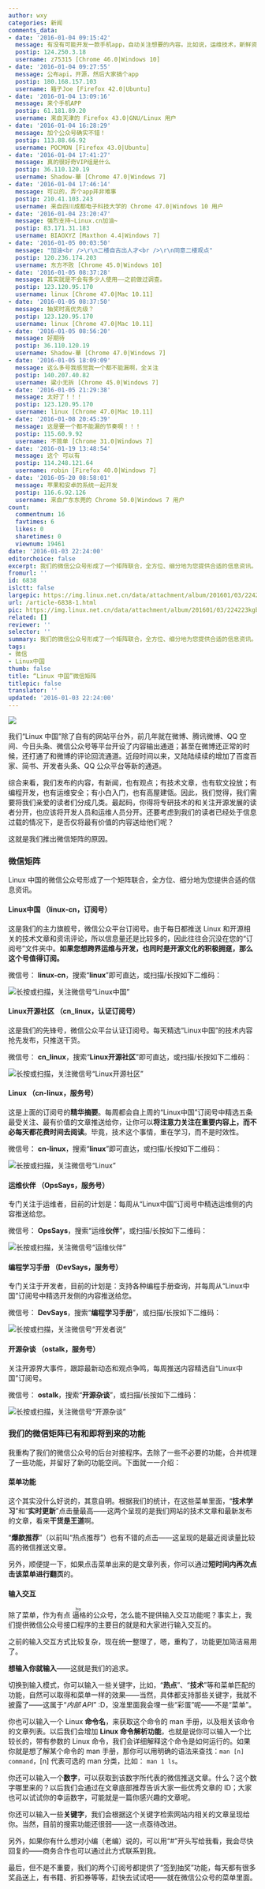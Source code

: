 ```yaml
---
author: wxy
categories: 新闻
comments_data:
- date: '2016-01-04 09:15:42'
  message: 有没有可能开发一款手机app，自动关注想要的内容。比如说，运维技术，新鲜资讯，桌面管理，个性定制，开发者，最后再来个论坛。
  postip: 124.250.3.18
  username: z75315 [Chrome 46.0|Windows 10]
- date: '2016-01-04 09:27:55'
  message: 公布api，开源，然后大家搞个app
  postip: 180.168.157.103
  username: 箱子Joe [Firefox 42.0|Ubuntu]
- date: '2016-01-04 13:09:16'
  message: 来个手机APP
  postip: 61.181.89.20
  username: 来自天津的 Firefox 43.0|GNU/Linux 用户
- date: '2016-01-04 16:28:29'
  message: 加个公众号确实不错！
  postip: 113.88.66.92
  username: POCMON [Firefox 43.0|Ubuntu]
- date: '2016-01-04 17:41:27'
  message: 真的很好奇VIP组是什么
  postip: 36.110.120.19
  username: Shadow-華 [Chrome 47.0|Windows 7]
- date: '2016-01-04 17:46:14'
  message: 可以的，弄个app并非难事
  postip: 210.41.103.243
  username: 来自四川成都电子科技大学的 Chrome 47.0|Windows 10 用户
- date: '2016-01-04 23:20:47'
  message: 强烈支持~Linux.cn加油~
  postip: 83.171.31.183
  username: BIAOXYZ [Maxthon 4.4|Windows 7]
- date: '2016-01-05 00:03:50'
  message: "加油<br />\r\n二楼自古出人才<br />\r\n同意二楼观点"
  postip: 120.236.174.203
  username: 东方不败 [Chrome 45.0|Windows 10]
- date: '2016-01-05 08:37:28'
  message: 其实就是不会有多少人使用——之前做过调查。
  postip: 123.120.95.170
  username: linux [Chrome 47.0|Mac 10.11]
- date: '2016-01-05 08:37:50'
  message: 抽奖时高优先级？
  postip: 123.120.95.170
  username: linux [Chrome 47.0|Mac 10.11]
- date: '2016-01-05 08:56:20'
  message: 好期待
  postip: 36.110.120.19
  username: Shadow-華 [Chrome 47.0|Windows 7]
- date: '2016-01-05 18:09:09'
  message: 这么多号我感觉我一个都不能漏啊，全关注
  postip: 140.207.40.82
  username: 粱小无拆 [Chrome 45.0|Windows 7]
- date: '2016-01-05 21:29:38'
  message: 太好了！！！
  postip: 123.120.95.170
  username: linux [Chrome 47.0|Mac 10.11]
- date: '2016-01-08 20:45:39'
  message: 这是要一个都不能漏的节奏啊！！！
  postip: 115.60.9.92
  username: 不简单 [Chrome 31.0|Windows 7]
- date: '2016-01-19 13:48:54'
  message: 这个 可以有
  postip: 114.248.121.64
  username: robin [Firefox 40.0|Windows 7]
- date: '2016-05-20 08:58:01'
  message: 苹果和安卓的系统一起开发
  postip: 116.6.92.126
  username: 来自广东东莞的 Chrome 50.0|Windows 7 用户
count:
  commentnum: 16
  favtimes: 6
  likes: 0
  sharetimes: 0
  viewnum: 19461
date: '2016-01-03 22:24:00'
editorchoice: false
excerpt: 我们的微信公众号形成了一个矩阵联合，全方位、细分地为您提供合适的信息资讯。
fromurl: ''
id: 6838
islctt: false
largepic: https://img.linux.net.cn/data/attachment/album/201601/03/224223kgb82e2n81ledzvd.jpg.large.jpg
url: /article-6838-1.html
pic: https://img.linux.net.cn/data/attachment/album/201601/03/224223kgb82e2n81ledzvd.jpg.thumb.jpg
related: []
reviewer: ''
selector: ''
summary: 我们的微信公众号形成了一个矩阵联合，全方位、细分地为您提供合适的信息资讯。
tags:
- 微信
- Linux中国
thumb: false
title: “Linux 中国”微信矩阵
titlepic: false
translator: ''
updated: '2016-01-03 22:24:00'
---
```


![](/data/attachment/album/201601/03/224223kgb82e2n81ledzvd.jpg)


我们“Linux 中国”除了自有的网站平台外，前几年就在微博、腾讯微博、QQ 空间、今日头条、微信公众号等平台开设了内容输出通道；甚至在微博还正常的时候，还打通了和微博的评论回流通道。近段时间以来，又陆陆续续的增加了百度百家、简书、开发者头条、QQ 公众平台等新的通道。


综合来看，我们发布的内容，有新闻，也有观点；有技术文章，也有软文投放；有编程开发，也有运维安全；有小白入门，也有高屋建瓴。因此，我们觉得，我们需要将我们亲爱的读者们分成几类。最起码，你得将专研技术的和关注开源发展的读者分开，也应该将开发人员和运维人员分开。还要考虑到我们的读者已经处于信息过载的情况下，是否仅将最有价值的内容送给他们呢？


这就是我们推出微信矩阵的原因。


### 微信矩阵


Linux 中国的微信公众号形成了一个矩阵联合，全方位、细分地为您提供合适的信息资讯。


#### Linux中国 （linux-cn，订阅号）


这是我们的主力旗舰号，微信公众平台订阅号。由于每日都推送 Linux 和开源相关的技术文章和资讯评论，所以信息量还是比较多的，因此往往会沉没在您的“订阅号”文件夹中。**如果您想跨界运维与开发，也同时是开源文化的积极拥趸，那么这个号值得订阅。**


微信号： **linux-cn**，搜索“**linux**”即可直达，或扫描/长按如下二维码：


![长按或扫描，关注微信号“Linux中国”](https://img.linux.net.cn/static/image/common/weixin_sign_5_1.gif)


#### Linux开源社区 （cn\_linux，认证订阅号）


这是我们的先锋号，微信公众平台认证订阅号。每天精选“Linux中国”的技术内容抢先发布，只推送干货。


微信号： **cn\_linux**，搜索“**Linux开源社区**”即可直达，或扫描/长按如下二维码：


![长按或扫描，关注微信号“Linux开源社区”](https://img.linux.net.cn/static/image/common/weixin_sign_5_2.gif)


#### Linux （cn-linux，服务号）


这是上面的订阅号的**精华摘要**。每周都会自上周的“Linux中国”订阅号中精选五条最受关注、最有价值的文章推送给你，让你可以**将注意力关注在重要内容上，而不必每天都花费时间去阅读**。毕竟，技术这个事情，重在学习，而不是时效性。


微信号： **cn-linux**，搜索“**linux**”即可直达，或扫描/长按如下二维码：


![长按或扫描，关注微信号“Linux”](https://img.linux.net.cn/static/image/common/weixin_sign_5_3.gif)


#### 运维伙伴 （OpsSays，服务号）


专门关注于运维者，目前的计划是：每周从“Linux中国”订阅号中精选运维侧的内容推送给您。


微信号： **OpsSays**，搜索“运维**伙伴**”，或扫描/长按如下二维码：


![长按或扫描，关注微信号“运维伙伴”](https://img.linux.net.cn/static/image/common/weixin_sign_5_4.gif)


#### 编程学习手册 （DevSays，服务号）


专门关注于开发者，目前的计划是：支持各种编程手册查询，并每周从“Linux中国”订阅号中精选开发侧的内容推送给您。


微信号： **DevSays**，搜索“**编程学习手册**”，或扫描/长按如下二维码：


![长按或扫描，关注微信号“开发者说”](https://img.linux.net.cn/static/image/common/weixin_sign_5_5.gif)


#### 开源杂谈 （ostalk，服务号）


关注开源界大事件，跟踪最新动态和观点争鸣，每周推送内容精选自“Linux中国”订阅号。


微信号： **ostalk**，搜索“**开源杂谈**”，或扫描/长按如下二维码：


![长按或扫描，关注微信号“开源杂谈”](https://img.linux.net.cn/static/image/common/weixin_sign_5_6.gif)


### 我们的微信矩阵已有和即将到来的功能


我重构了我们的微信公众号的后台对接程序。去除了一些不必要的功能，合并梳理了一些功能，并留好了新的功能空间。下面就一一介绍：


#### 菜单功能


这个其实没什么好说的，其意自明。根据我们的统计，在这些菜单里面，“**技术学习**”和“**实时更新**”点击量最高——这两个呈现的是我们网站的技术文章和最新发布的文章，看来**干货是王道**啊。


“**爆款推荐**”（以前叫“热点推荐”）也有不错的点击——这呈现的是最近阅读量比较高的微信推送文章。


另外，顺便提一下，如果点击菜单出来的是文章列表，你可以通过**短时间内再次点击该菜单进行翻页**的。


#### 输入交互


除了菜单，作为有点<ruby> 逼格 <rp>  （ </rp> <rt>  big </rt> <rp>  ） </rp></ruby>的公众号，怎么能不提供输入交互功能呢？事实上，我们提供微信公众号接口程序的主要目的就是和大家进行输入交互的。


之前的输入交互方式比较复杂，现在统一整理了，嗯，重构了，功能更加简洁易用了。


**想输入你就输入**——这就是我们的追求。


切换到输入模式，你可以输入一些关键字，比如，“**热点**”、“**技术**”等和菜单匹配的功能，自然可以取得和菜单一样的效果——当然，具体都支持那些关键字，我就不披露了——这属于“*内部 API*” :D，没准里面我会埋一些“彩蛋”呢——不是“菜单”。


你也可以输入一个 Linux **命令名**，来获取这个命令的 man 手册，以及相关该命令的文章列表。以后我们会增加 **Linux 命令解析功能**，也就是说你可以输入一个比较长的，带有参数的 Linux 命令，我们会详细解释这个命令是如何运行的。如果你就是想了解某个命令的 man 手册，那你可以用明确的语法来查找：`man [n] command`，[n] 代表可选的 man 分类，比如： `man 1 ls`。


你还可以输入一个**数字**，可以获取到该数字所代表的微信推送文章。什么？这个数字哪里来的？以后我们会通过在文章底部推荐告诉大家一些优秀文章的 ID；大家也可以试试你的幸运数字，可能就是一篇你感兴趣的文章呢。


你还可以输入一些**关键字**，我们会根据这个关键字检索网站内相关的文章呈现给你。当然，目前的搜索功能还很弱——这一点亟待改进。


另外，如果你有什么想对小编（老编）说的，可以用“#”开头写给我看，我会尽快回复的——商务合作也可以通过此方式联系到我。


最后，但不是不重要，我们的两个订阅号都提供了“签到抽奖”功能，每天都有很多奖品送上，有书籍、折扣券等等，赶快去试试吧——就在微信公众号的菜单里面。